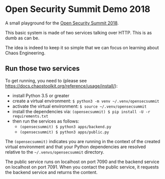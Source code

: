 # Open Security Summit Demo 2018

A small playground for the
[Open Security Summit 2018](https://open-security-summit.org).

This basic system is made of two services talking over HTTP. This is as
dumb as can be.

The idea is indeed to keep it so simple that we can focus on learning about
Chaos Engineering.

## Run those two services

To get running, you need to
(please see https://docs.chaostoolkit.org/reference/usage/install/):

* install Python 3.5 or greater
* create a virtual environment: `$ python3 -m venv ~/.venv/opensecsummit`
* activate the virtual environment: `$ source ~/.venv/opensecsummit`
* install the dependencies via: `(opensecsummit) $ pip install -U -r requirements.txt`
* then run the services as follows:
  - `(opensecsummit) $ python3 apps/backend.py`
  - `(opensecsummit) $ python3 apps/public.py`

The `(opensecsummit)` indicates you are running in the context of the created
virtual environment and that your Python dependencies are resolved relative to
the `~/.venvs/opensecsummit` directory.

The public service runs on localhost on port 7090 and the backend service
on localhost on port 7091. When you contact the public service, it requests the
backend service and returns the content.

